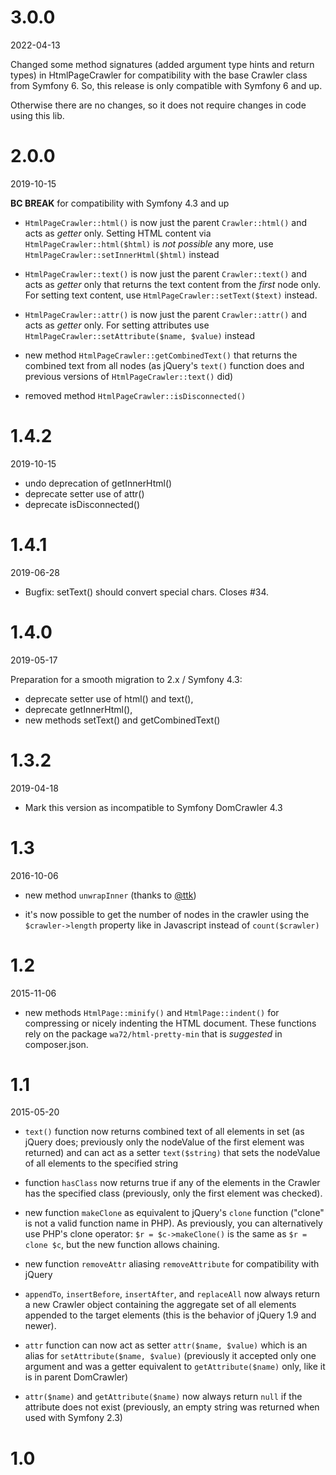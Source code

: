 3.0.0
=====

2022-04-13

Changed some method signatures (added argument type hints and return types) in HtmlPageCrawler for compatibility with the base Crawler class from Symfony 6. So, this release is only compatible with Symfony 6 and up.

Otherwise there are no changes, so it does not require changes in code using this lib.

2.0.0
=====

2019-10-15

__BC BREAK__ for compatibility with Symfony 4.3 and up

- `HtmlPageCrawler::html()` is now just the parent `Crawler::html()` and acts as *getter* only.
  Setting HTML content via `HtmlPageCrawler::html($html)` is *not possible* any more,
  use `HtmlPageCrawler::setInnerHtml($html)` instead

- `HtmlPageCrawler::text()` is now just the parent `Crawler::text()` and acts as *getter* only
  that returns the text content from the *first* node only. For setting text content, use `HtmlPageCrawler::setText($text)` instead.
    
- `HtmlPageCrawler::attr()` is now just the parent `Crawler::attr()` and acts as *getter* only.
  For setting attributes use `HtmlPageCrawler::setAttribute($name, $value)` instead

- new method `HtmlPageCrawler::getCombinedText()` that returns the combined text from all nodes (as jQuery's `text()` function does and previous versions of `HtmlPageCrawler::text()` did)

- removed method `HtmlPageCrawler::isDisconnected()`


1.4.2
=====

2019-10-15

- undo deprecation of getInnerHtml()
- deprecate setter use of attr()
- deprecate isDisconnected()


1.4.1
=====

2019-06-28

- Bugfix: setText() should convert special chars. Closes #34.


1.4.0
=====

2019-05-17

Preparation for a smooth migration to 2.x / Symfony 4.3:
- deprecate setter use of html() and text(),
- deprecate getInnerHtml(),
- new methods setText() and getCombinedText()


1.3.2
=====

2019-04-18

- Mark this version as incompatible to Symfony DomCrawler 4.3


1.3
===

2016-10-06

- new method `unwrapInner` (thanks to [@ttk](https://github.com/ttk))

- it's now possible to get the number of nodes in the crawler using the
  `$crawler->length` property like in Javascript instead of `count($crawler)`


1.2
===

2015-11-06

- new methods `HtmlPage::minify()` and `HtmlPage::indent()` for compressing or nicely indenting the HTML document. These
  functions rely on the package `wa72/html-pretty-min` that is *suggested* in composer.json.

1.1
===

2015-05-20

- `text()` function now returns combined text of all elements in set (as jQuery does; previously only the nodeValue of 
  the first element was returned) and can act as a setter `text($string)` that sets the nodeValue of all elements to
  the specified string

- function `hasClass` now returns true if any of the elements in the Crawler has the specified class (previously,
  only the first element was checked). 

- new function `makeClone` as equivalent to jQuery's `clone` function ("clone" is not a valid function name in PHP).
  As previously, you can alternatively use PHP's clone operator: `$r = $c->makeClone()` is the same as `$r = clone $c`,
  but the new function allows chaining.

- new function `removeAttr` aliasing `removeAttribute` for compatibility with jQuery

- `appendTo`, `insertBefore`, `insertAfter`, and `replaceAll` now always return a new Crawler object containing
  the aggregate set of all elements appended to the target elements (this is the behavior of jQuery 1.9 and newer).
  
- `attr` function can now act as setter `attr($name, $value)` which is an alias for `setAttribute($name, $value)`
  (previously it accepted only one argument and was a getter equivalent to `getAttribute($name)` only, like it is
  in parent DomCrawler)
  
- `attr($name)` and `getAttribute($name)` now always return `null` if the attribute does not exist (previously, an empty
  string was returned when used with Symfony 2.3)

1.0
===
